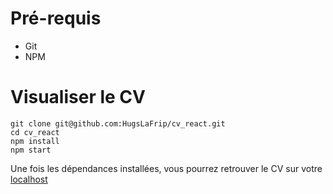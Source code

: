 # Pré-requis

- Git
- NPM

# Visualiser le CV

```
git clone git@github.com:HugsLaFrip/cv_react.git
cd cv_react
npm install
npm start
```

Une fois les dépendances installées, vous pourrez retrouver le CV sur votre [localhost](http://localhost:3000)
